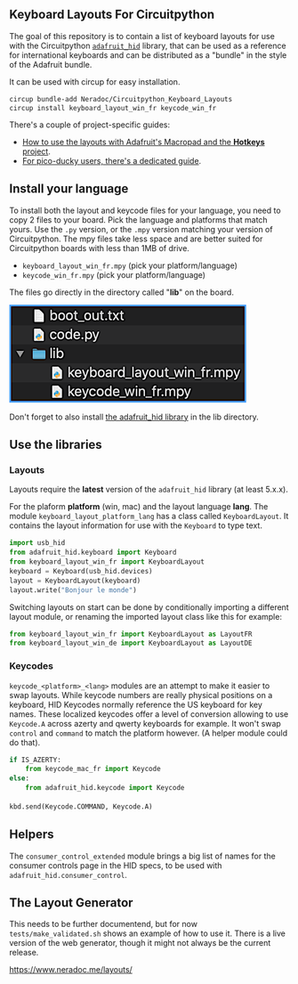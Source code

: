 ## Keyboard Layouts For Circuitpython

The goal of this repository is to contain a list of keyboard layouts for use with the Circuitpython [`adafruit_hid`](https://github.com/adafruit/Adafruit_CircuitPython_HID) library, that can be used as a reference for international keyboards and can be distributed as a "bundle" in the style of the Adafruit bundle.

It can be used with circup for easy installation.

```
circup bundle-add Neradoc/Circuitpython_Keyboard_Layouts
circup install keyboard_layout_win_fr keycode_win_fr
```

There's a couple of project-specific guides:

- [How to use the layouts with Adafruit's Macropad and the **Hotkeys** project](README-MACROPAD.md).
- [For pico-ducky users, there's a dedicated guide](PICODUCKY.md).

## Install your language

To install both the layout and keycode files for your language, you need to copy 2 files to your board. Pick the language and platforms that match yours. Use the `.py` version, or the `.mpy` version matching your version of Circuitpython. The mpy files take less space and are better suited for Circuitpython boards with less than 1MB of drive.

- `keyboard_layout_win_fr.mpy` (pick your platform/language)
- `keycode_win_fr.mpy` (pick your platform/language)

The files go directly in the directory called "**lib**" on the board.

![CIRCUITPY drive screenshot](docs/drive_generic-nohid.png)

Don't forget to also install [the adafruit_hid library](https://github.com/adafruit/Adafruit_CircuitPython_HID/releases/latest) in the lib directory.

## Use the libraries

### Layouts

Layouts require the **latest** version of the `adafruit_hid` library (at least 5.x.x).

For the plaform **platform** (win, mac) and the layout language **lang**. The module `keyboard_layout_platform_lang` has a class called `KeyboardLayout`. It contains the layout information for use with the `Keyboard` to type text.

```py
import usb_hid
from adafruit_hid.keyboard import Keyboard
from keyboard_layout_win_fr import KeyboardLayout
keyboard = Keyboard(usb_hid.devices)
layout = KeyboardLayout(keyboard)
layout.write("Bonjour le monde")
```

Switching layouts on start can be done by conditionally importing a different layout module, or renaming the imported layout class like this for example:

```py
from keyboard_layout_win_fr import KeyboardLayout as LayoutFR
from keyboard_layout_win_de import KeyboardLayout as LayoutDE
```

### Keycodes

`keycode_<platform>_<lang>` modules are an attempt to make it easier to swap layouts. While keycode numbers are really physical positions on a keyboard, HID Keycodes normally reference the US keyboard for key names. These localized keycodes offer a level of conversion allowing to use `Keycode.A` across azerty and qwerty keyboards for example. It won't swap `control` and `command` to match the platform however. (A helper module could do that).

```py
if IS_AZERTY:
	from keycode_mac_fr import Keycode
else:
	from adafruit_hid.keycode import Keycode

kbd.send(Keycode.COMMAND, Keycode.A)
```

## Helpers

The `consumer_control_extended` module brings a big list of names for the consumer controls page in the HID specs, to be used with `adafruit_hid.consumer_control`.

## The Layout Generator

This needs to be further documentend, but for now `tests/make_validated.sh` shows an example of how to use it. There is a live version of the web generator, though it might not always be the current release.

https://www.neradoc.me/layouts/
